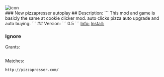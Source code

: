 <img src="undefined" title='icon'>
<br>
### New pizzapresser autoplay
## Description:
```
This mod and game is basicly the same at cookie clicker mod. auto clicks pizza auto upgrade and auto buying.
```
## Version:
```
0.5
```
<a href='https://greasyfork.org/scripts/404078-new-pizzapresser-autoplay'>Info:</a>
<a href='https://greasyfork.org/scripts/404078-new-pizzapresser-autoplay/code/New%20pizzapresser%20autoplay.user.js'>Install:</a>
 
### Ignore
Grants:
```
```
Matches:
```
http://pizzapresser.com/
```